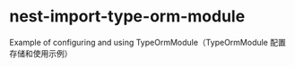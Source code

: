 # nest-import-type-orm-module
Example of configuring and using TypeOrmModule（TypeOrmModule 配置存储和使用示例）
